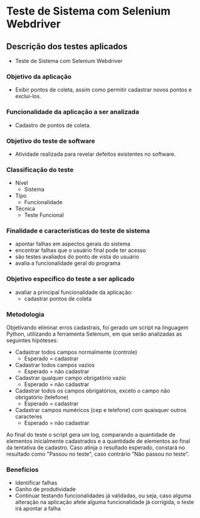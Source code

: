 # Teste de Sistema com Selenium Webdriver

## Descrição dos testes aplicados
* Teste de Sistema com Selenium Webdriver

### Objetivo da aplicação
* Exibir pontos de coleta, assim como permitir cadastrar novos pontos e excluí-los.

### Funcionalidade da aplicação a ser analizada
* Cadastro de pontos de coleta.

### Objetivo do teste de software
* Atividade realizada para revelar defeitos existentes no software.

### Classificação do teste
* Nível
  * Sistema
* Tipo
  * Funcionalidade
* Técnica
  * Teste Funcional

### Finalidade e características do teste de sistema
* apontar falhas em aspectos gerais do sistema
* encontrar falhas que o usuário final pode ter acesso
* são testes avaliados do ponto de vista do usuário
* avalia a funcionalidade geral do programa

### Objetivo específico do teste a ser aplicado
* avaliar a principal funcionalidade da aplicação: 
  * cadastrar pontos de coleta
### Metodologia
Objetivando eliminar erros cadastrais, foi gerado um script na linguagem Python, utilizando a ferramenta Selenium, em que serão analizadas as seguintes hipóteses:

* Cadastrar todos campos normalmente (controle)
  * Esperado = cadastrar
* Cadastrar todos campos vazios
  * Esperado = não cadastrar
* Cadastrar qualquer campo obrigatório vazio
  * Esperado = não cadastrar
* Cadastrar todos os campos obrigatórios, exceto o campo não obrigatório (telefone)
  * Esperado = cadastrar
* Cadastrar campos numéricos (cep e telefone) com quaisquer outros caracteres
  * Esperado = não cadastrar

Ao final do teste o script gera um log, comparando a quantidade de elementos inicialmente cadastrados e a quantidade de elementos ao final da tentativa de cadastro. Caso atinja o resultado esperado, constará no resultado como "Passou no teste", caso contrário "Não passou no teste".

### Benefícios
* Identificar falhas
* Ganho de produtividade
* Continuar testando funcionalidades já validadas, ou seja, caso alguma alteração na aplicação afete alguma funcionalidade já corrigida, o teste irá apontar a falha
